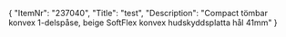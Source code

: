 {
  "ItemNr": "237040",
  "Title": "test",
  "Description": "Compact tömbar konvex 1-delspåse, beige SoftFlex konvex hudskyddsplatta hål 41mm"
}